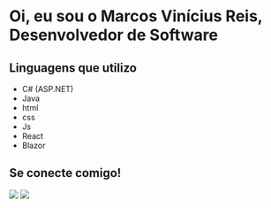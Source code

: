 # Oi, eu sou o Marcos Vinícius Reis, Desenvolvedor de Software
## Linguagens que utilizo
*   C# (ASP.NET)
*   Java
* html
* css
* Js
* React
* Blazor
## Se conecte comigo!
<div> 
  <a href = "mailto:m.vinicius.sr11@gmail.com"><img src="https://img.shields.io/badge/-Gmail-%23333?style=for-the-badge&logo=gmail&logoColor=white" target="_blank"></a>
  <a href="https://www.linkedin.com/in/marcosvinireis/" target="_blank"><img src="https://img.shields.io/badge/-LinkedIn-%230077B5?style=for-the-badge&logo=linkedin&logoColor=white" target="_blank"></a> 
</div>
